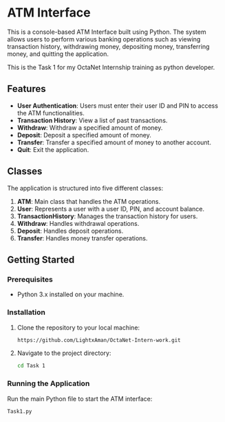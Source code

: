 # ATM Interface

This is a console-based ATM Interface built using Python. The system allows users to perform various banking operations such as viewing transaction history, withdrawing money, depositing money, transferring money, and quitting the application.

This is the Task 1 for my OctaNet Internship training as python developer.
## Features

- **User Authentication**: Users must enter their user ID and PIN to access the ATM functionalities.
- **Transaction History**: View a list of past transactions.
- **Withdraw**: Withdraw a specified amount of money.
- **Deposit**: Deposit a specified amount of money.
- **Transfer**: Transfer a specified amount of money to another account.
- **Quit**: Exit the application.

## Classes

The application is structured into five different classes:

1. **ATM**: Main class that handles the ATM operations.
2. **User**: Represents a user with a user ID, PIN, and account balance.
3. **TransactionHistory**: Manages the transaction history for users.
4. **Withdraw**: Handles withdrawal operations.
5. **Deposit**: Handles deposit operations.
6. **Transfer**: Handles money transfer operations.

## Getting Started

### Prerequisites

- Python 3.x installed on your machine.

### Installation

1. Clone the repository to your local machine:
    ```sh
    https://github.com/LightxAman/OctaNet-Intern-work.git
    ```
2. Navigate to the project directory:
    ```sh
    cd Task 1
    ```

### Running the Application

Run the main Python file to start the ATM interface:

```sh
Task1.py

